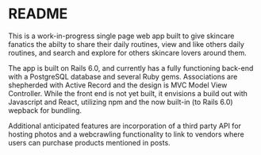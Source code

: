 # README

This is a work-in-progress single page web app built to give skincare fanatics the abilty to share their daily routines, view and like others daily routines, and search and explore for others skincare lovers around them. 

The app is built on Rails 6.0, and currently has a fully functioning back-end with a PostgreSQL database and several Ruby gems. Associations are shepherded with Active Record and the design is MVC Model View Controller. While the front end is not yet built, it envisions a build out with Javascript and React, utilizing npm and the now built-in (to Rails 6.0) wepback for bundling. 

Additional anticipated features are incorporation of a third party API for hosting photos and a webcrawling functionality to link to vendors where users can purchase products mentioned in posts. 
